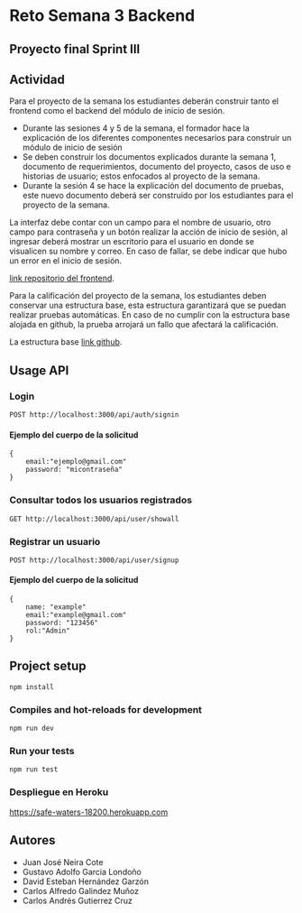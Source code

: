 # Reto Semana 3 Backend

## Proyecto final Sprint III

## Actividad

Para el proyecto de la semana los estudiantes deberán construir tanto el frontend como el backend del módulo de inicio de sesión.
- Durante las sesiones 4 y 5 de la semana, el formador hace la explicación de los diferentes componentes necesarios para construir un módulo de inicio de sesión
- Se deben construir los documentos explicados durante la semana 1, documento de requerimientos, documento del proyecto, casos de uso e historias de usuario; estos
enfocados al proyecto de la semana.
- Durante la sesión 4 se hace la explicación del documento de pruebas, este nuevo documento deberá ser construido por los estudiantes para el proyecto de la semana.

La interfaz debe contar con un campo para el nombre de usuario, otro campo para contraseña y un botón realizar la acción de inicio de sesión, al ingresar deberá mostrar un escritorio para el usuario en donde se visualicen su nombre y correo. En caso de fallar, se debe indicar que hubo un error en el inicio de sesión.

[link repositorio del frontend](https://github.com/Grupo-189-Desarrollo-de-SW/semana-3-189-frontend).

Para la calificación del proyecto de la semana, los estudiantes deben conservar una estructura base, esta estructura garantizará que se puedan realizar pruebas automáticas. En
caso de no cumplir con la estructura base alojada en github, la prueba arrojará un fallo que afectará la calificación.

La estructura base [link github](https://github.com/Tecnalia-Cilco-3/semana-3).

## Usage API

### Login 
```
POST http://localhost:3000/api/auth/signin
```
#### Ejemplo del cuerpo de la solicitud
```
{
    email:"ejemplo@gmail.com"
    password: "micontraseña"
}
```

### Consultar todos los usuarios registrados
```
GET http://localhost:3000/api/user/showall
```

### Registrar un usuario
```
POST http://localhost:3000/api/user/signup
```
#### Ejemplo del cuerpo de la solicitud
```
{
    name: "example"
    email:"example@gmail.com"
    password: "123456"
    rol:"Admin"
}
```


## Project setup
```
npm install
```

### Compiles and hot-reloads for development
```
npm run dev
```

### Run your tests
```
npm run test
```

### Despliegue en Heroku

https://safe-waters-18200.herokuapp.com

## Autores  
- Juan José Neira Cote 
- Gustavo Adolfo Garcia Londoño 
- David Esteban Hernández Garzón 
- Carlos Alfredo Galindez Muñoz 
- Carlos Andrés Gutierrez Cruz

